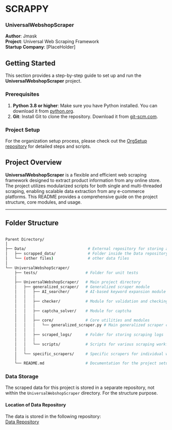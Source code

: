 # SCRAPPY
### UniversalWebshopScraper

**Author**: Jmask  
**Project**: Universal Web Scraping Framework  
**Startup Company**: [PlaceHolder]

## Getting Started

This section provides a step-by-step guide to set up and run the **UniversalWebshopScraper** project.

### Prerequisites

1. **Python 3.8 or higher**: Make sure you have Python installed. You can download it from [python.org](https://www.python.org/downloads/).
2. **Git**: Install Git to clone the repository. Download it from [git-scm.com](https://git-scm.com/downloads).

### Project Setup

For the organization setup process, please check out the [OrgSetup repository](https://github.com/Takeaszot/OrgSetup) for detailed steps and scripts.


## Project Overview

**UniversalWebshopScraper** is a flexible and efficient web scraping framework designed to extract product information from any online store. The project utilizes modularized scripts for both single and multi-threaded scraping, enabling scalable data extraction from any e-commerce platforms. This README provides a comprehensive guide on the project structure, core modules, and usage.

---

## Folder Structure

```bash

Parent Directory/
│
├── Data/                           # External repository for storing all data
│   ├── scrapped_data/              # Folder inside the Data repository for storing scraped data
│   └── (other files)               # other data files 
│
└── UniversalWebshopScraper/
    ├── tests/                     # Folder for unit tests
    │
    ├── UniversalWebshopScraper/   # Main project directory
    │   ├── generalized_scraper/   # Generalized scraper module
    │   │   ├── AI_searcher/       # AI-based keyword expansion module
    │   │   │
    │   │   ├── checker/           # Module for validation and checking
    │   │   │
    │   │   ├── captcha_solver/    # Module for captcha
    │   │   │
    │   │   ├── core/              # Core utilities and modules
    │   │   │   └── generalized_scraper.py # Main generalized scraper class and methods
    │   │   │
    │   │   ├── scraped_logs/      # Folder for storing scraping logs
    │   │   │
    │   │   └── scripts/           # Scripts for various scraping workflows
    │   │
    │   └── specific_scrapers/     # Specific scrapers for individual websites
    │
    └── README.md                  # Documentation for the project setup, structure, and usage

```

### Data Storage

The scraped data for this project is stored in a separate repository, not within the `UniversalWebshopScraper` directory. For the structure purpose. 

#### Location of Data Repository

The data is stored in the following repository:  
[Data Repository](https://github.com/takeaszot/Data)

